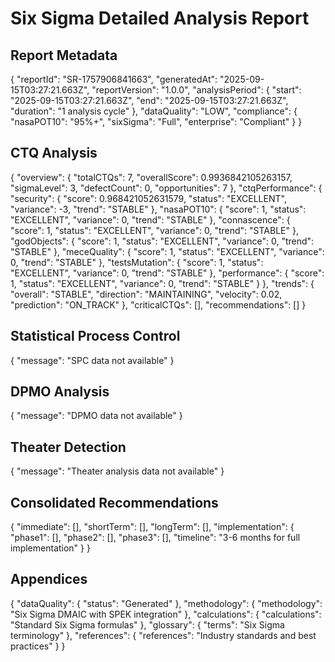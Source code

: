 # Six Sigma Detailed Analysis Report

## Report Metadata
{
  "reportId": "SR-1757906841663",
  "generatedAt": "2025-09-15T03:27:21.663Z",
  "reportVersion": "1.0.0",
  "analysisPeriod": {
    "start": "2025-09-15T03:27:21.663Z",
    "end": "2025-09-15T03:27:21.663Z",
    "duration": "1 analysis cycle"
  },
  "dataQuality": "LOW",
  "compliance": {
    "nasaPOT10": "95%+",
    "sixSigma": "Full",
    "enterprise": "Compliant"
  }
}

## CTQ Analysis
{
  "overview": {
    "totalCTQs": 7,
    "overallScore": 0.9936842105263157,
    "sigmaLevel": 3,
    "defectCount": 0,
    "opportunities": 7
  },
  "ctqPerformance": {
    "security": {
      "score": 0.968421052631579,
      "status": "EXCELLENT",
      "variance": -3,
      "trend": "STABLE"
    },
    "nasaPOT10": {
      "score": 1,
      "status": "EXCELLENT",
      "variance": 0,
      "trend": "STABLE"
    },
    "connascence": {
      "score": 1,
      "status": "EXCELLENT",
      "variance": 0,
      "trend": "STABLE"
    },
    "godObjects": {
      "score": 1,
      "status": "EXCELLENT",
      "variance": 0,
      "trend": "STABLE"
    },
    "meceQuality": {
      "score": 1,
      "status": "EXCELLENT",
      "variance": 0,
      "trend": "STABLE"
    },
    "testsMutation": {
      "score": 1,
      "status": "EXCELLENT",
      "variance": 0,
      "trend": "STABLE"
    },
    "performance": {
      "score": 1,
      "status": "EXCELLENT",
      "variance": 0,
      "trend": "STABLE"
    }
  },
  "trends": {
    "overall": "STABLE",
    "direction": "MAINTAINING",
    "velocity": 0.02,
    "prediction": "ON_TRACK"
  },
  "criticalCTQs": [],
  "recommendations": []
}

## Statistical Process Control
{
  "message": "SPC data not available"
}

## DPMO Analysis
{
  "message": "DPMO data not available"
}

## Theater Detection
{
  "message": "Theater analysis data not available"
}

## Consolidated Recommendations
{
  "immediate": [],
  "shortTerm": [],
  "longTerm": [],
  "implementation": {
    "phase1": [],
    "phase2": [],
    "phase3": [],
    "timeline": "3-6 months for full implementation"
  }
}

## Appendices
{
  "dataQuality": {
    "status": "Generated"
  },
  "methodology": {
    "methodology": "Six Sigma DMAIC with SPEK integration"
  },
  "calculations": {
    "calculations": "Standard Six Sigma formulas"
  },
  "glossary": {
    "terms": "Six Sigma terminology"
  },
  "references": {
    "references": "Industry standards and best practices"
  }
}
